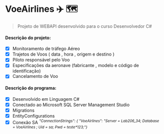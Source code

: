 # VoeAirlines  	:airplane:  	:world_map:

> Projeto de WEBAPI desenvolvido para o curso Desenvolvedor C#

#### Descrição do projeto:
- [x] Monitoramento de tráfego Aéreo
- [x] Trajetos de Voos ( data , hora , origem e destino )
- [x] Piloto responsável pelo Voo
- [x] Especificações da aeronave (fabricante , modelo e código de identificação)
- [x] Cancelamento de Voo

#### Descrição do programa:
- [x] Desenvolvido em Linguagem C#
- [x] Conectado ao Microsoft SQL Server Management Studio 
- [x] Migrations
- [x] EntityConfigurations
- [x] Conexão SA 
	<sup>_"ConnectionStrings": {
    "VoeAirlines": "Server = Lab206_34; Database = VoeAirlines ; Uid = sa; Pwd = teste*123;"}_ </sup>
